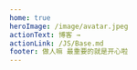 ```yaml
---
home: true
heroImage: /image/avatar.jpeg
actionText: 博客 →
actionLink: /JS/Base.md
footer: 做人嘛 最重要的就是开心啦
---
```

